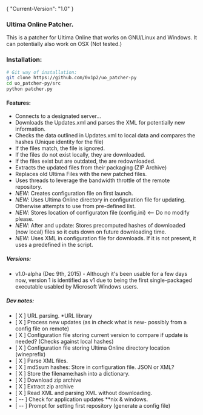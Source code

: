 { "Current-Version": "1.0" }
### Ultima Online Patcher.
This is a patcher for Ultima Online that works on GNU/Linux and Windows. It can potentially also work on OSX (Not tested.)

### Installation:
```bash
# Git way of installation:
git clone https://github.com/0x1p2/uo_patcher-py
cd uo_patcher-py/src
python patcher.py
```

#### Features:
+ Connects to a designated server...
+ Downloads the Updates.xml and parses the XML for potentially new information.
+ Checks the data outlined in Updates.xml to local data and compares the hashes (Unique identity for the file)
+ If the files match, the file is ignored.
+ If the files do not exist locally, they are downloaded.
+ If the files exist but are outdated, the are redownloaded.
+ Extracts the updated files from their packaging (ZIP Archive)
+ Replaces old Ultima Files with the new patched files.
+ Uses threads to leverage the bandwidth throttle of the remote repository.
+ *NEW*: Creates configuration file on first launch.
+ *NEW*: Uses Ultima Online directory in configuration file for updating. Otherwise attempts to use from pre-defined list.
+ *NEW*: Stores location of configuraton file (config.ini) <-- Do no modify please.
+ *NEW*: After and update: Stores precomputed hashes of downloaded (now local) files so it cuts down on future downloading time. 
+ *NEW*: Uses XML in configuration file for downloads. If it is not present, it uses a predefined in the script.


##### Versions:
+ v1.0-alpha (Dec 9th, 2015) - Although it's been usable for a few days now, version 1 is identified as v1 due to being the first single-packaged executable usabled by Microsoft Windows users.

##### Dev notes:
+ [ X ] URL parsing. *URL library
+ [ X ] Process new updates (as in check what is new- possibly from a config file on remote)
+ [ X ] Configuration file storing current version to compare if update is needed? (Checks against local hashes)
+ [ X ] Configuration file storing Ultima Online directory location (wineprefix)
+ [ X ] Parse XML files. 
+ [ X ] md5sum hashes: Store in configuration file. JSON or XML?
+ [ X ] Store the filename:hash into a dictionary.
+ [ X ] Download zip archive
+ [ X ] Extract zip archive
+ [ X ] Read XML and parsing XML without downloading.
+ [ -- ] Check for application updates **nix & windows.
+ [ -- ] Prompt for setting first repository (generate a config file)
